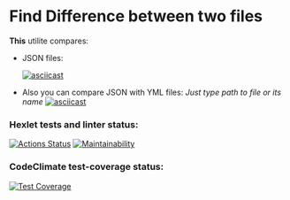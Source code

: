 # Find Difference between two files
**This** utilite compares:

+ JSON files:
  
  [![asciicast](https://asciinema.org/a/aCCb2KdlsVzSvb4LLzgeeUZI0.svg)](https://asciinema.org/a/aCCb2KdlsVzSvb4LLzgeeUZI0)

+ Also you can compare JSON with YML files:
  <em>Just type path to file or its name</em>
  [![asciicast](https://asciinema.org/a/WwA4xcAfsDnu3iDwtJRmg63tu.svg)](https://asciinema.org/a/WwA4xcAfsDnu3iDwtJRmg63tu)

### Hexlet tests and linter status:
[![Actions Status](https://github.com/nikitaChandler01/frontend-project-46/workflows/hexlet-check/badge.svg)](https://github.com/nikitaChandler01/frontend-project-46/actions)
[![Maintainability](https://api.codeclimate.com/v1/badges/090881c618bd586b55a5/maintainability)](https://codeclimate.com/github/nikitaChandler01/frontend-project-46/maintainability)

### CodeClimate test-coverage status:  
[![Test Coverage](https://api.codeclimate.com/v1/badges/090881c618bd586b55a5/test_coverage)](https://codeclimate.com/github/nikitaChandler01/frontend-project-46/test_coverage)